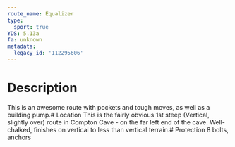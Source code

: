 ```yaml
---
route_name: Equalizer
type:
  sport: true
YDS: 5.13a
fa: unknown
metadata:
  legacy_id: '112295606'
---
```

# Description
This is an awesome route with pockets and tough moves, as well as a building pump.# Location
This is the fairly obvious 1st steep (Vertical, slightly over) route in Compton Cave - on the far left end of the cave. Well-chalked, finishes on vertical to less than vertical terrain.# Protection
8 bolts, anchors